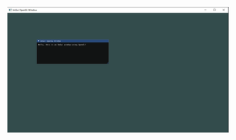 ![App screenshot](https://github.com/Silme94/OpenGL-ImGui-Project-Template/blob/main/screenshot.png)
